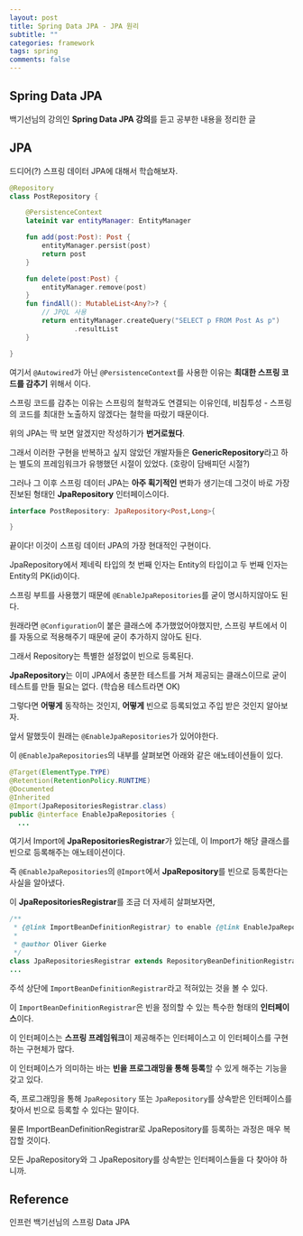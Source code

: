 ```yaml
---
layout: post
title: Spring Data JPA - JPA 원리
subtitle: ""
categories: framework
tags: spring
comments: false
---
```


## Spring Data JPA

백기선님의 강의인 **Spring Data JPA 강의**를 듣고 공부한 내용을 정리한 글

## JPA

드디어(?) 스프링 데이터 JPA에 대해서 학습해보자.

```kotlin
@Repository
class PostRepository {

    @PersistenceContext
    lateinit var entityManager: EntityManager

    fun add(post:Post): Post {
        entityManager.persist(post)
        return post
    }

    fun delete(post:Post) {
        entityManager.remove(post)
    }
    fun findAll(): MutableList<Any?>? {
        // JPQL 사용
        return entityManager.createQuery("SELECT p FROM Post As p")
                .resultList
    }

}
```

여기서 `@Autowired`가 아닌 `@PersistenceContext`를 사용한 이유는 **최대한 스프링 코드를 감추기** 위해서 이다.

스프링 코드를 감추는 이유는 스프링의 철학과도 연결되는 이유인데, 비침투성 - 스프링의 코드를 최대한 노출하지 않겠다는 철학을 따랐기 때문이다.

위의 JPA는 딱 보면 알겠지만 작성하기가 **번거로웠다**.

그래서 이러한 구현을 반복하고 싶지 않았던 개발자들은 **GenericRepository**라고 하는 별도의 프레임워크가 유행했던 시절이 있었다. (호랑이 담배피던 시절?)

그러나 그 이후 스프링 데이터 JPA는 **아주 획기적인** 변화가 생기는데 그것이 바로 가장 진보된 형태인 **JpaRepository** 인터페이스이다.

```kotlin
interface PostRepository: JpaRepository<Post,Long>{

}
```

끝이다! 이것이 스프링 데이터 JPA의 가장 현대적인 구현이다.

JpaRepository에서 제네릭 타입의 첫 번째 인자는 Entity의 타입이고 두 번째 인자는 Entity의 PK(id)이다.

스프링 부트를 사용했기 때문에 `@EnableJpaRepositories`를 굳이 명시하지않아도 된다.

원래라면 `@Configuration`이 붙은 클래스에 추가했었어야했지만, 스프링 부트에서 이를 자동으로 적용해주기 때문에 굳이 추가하지 않아도 된다.

그래서 Repository는 특별한 설정없이 빈으로 등록된다.

**JpaRepository**는 이미 JPA에서 충분한 테스트를 거쳐 제공되는 클래스이므로 굳이 테스트를 만들 필요는 없다. (학습용 테스트라면 OK)

그렇다면 **어떻게** 동작하는 것인지, **어떻게** 빈으로 등록되었고 주입 받은 것인지 알아보자.

앞서 말했듯이 원래는 `@EnableJpaRepositories`가 있어야한다.

이 `@EnableJpaRepositories`의 내부를 살펴보면 아래와 같은 애노테이션들이 있다.

```java
@Target(ElementType.TYPE)
@Retention(RetentionPolicy.RUNTIME)
@Documented
@Inherited
@Import(JpaRepositoriesRegistrar.class)
public @interface EnableJpaRepositories {
  ...
```

여기서 Import에 **JpaRepositoriesRegistrar**가 있는데, 이 Import가 해당 클래스를 빈으로 등록해주는 애노테이션이다.

즉 `@EnableJpaRepositories`의 `@Import`에서 **JpaRepository**를 빈으로 등록한다는 사실을 알아냈다.

이 **JpaRepositoriesRegistrar**를 조금 더 자세히 살펴보자면,

```java
/**
 * {@link ImportBeanDefinitionRegistrar} to enable {@link EnableJpaRepositories} annotation.
 *
 * @author Oliver Gierke
 */
class JpaRepositoriesRegistrar extends RepositoryBeanDefinitionRegistrarSupport {
...
```

주석 상단에 `ImportBeanDefinitionRegistrar`라고 적혀있는 것을 볼 수 있다.

이 `ImportBeanDefinitionRegistrar`은 빈을 정의할 수 있는 특수한 형태의 **인터페이스**이다.

이 인터페이스는 **스프링 프레임워크**이 제공해주는 인터페이스고 이 인터페이스를 구현하는 구현체가 많다.

이 인터페이스가 의미하는 바는 **빈을 프로그래밍을 통해 등록**할 수 있게 해주는 기능을 갖고 있다.

즉, 프로그래밍을 통해 `JpaRepository` 또는 `JpaRepository`를 상속받은 인터페이스를 찾아서 빈으로 등록할 수 있다는 말이다. 

물론 ImportBeanDefinitionRegistrar로 JpaRepository를 등록하는 과정은 매우 복잡할 것이다. 

모든 JpaRepository와 그 JpaRepository를 상속받는 인터페이스들을 다 찾아야 하니까.

## Reference

인프런 백기선님의 스프링 Data JPA
